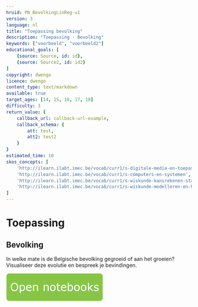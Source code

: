 ```yaml
---
hruid: PN_BevolkingLinReg-v1
version: 3
language: nl
title: "Toepassing bevolking"
description: "Toepassing - Bevolking"
keywords: ["voorbeeld", "voorbeeld2"]
educational_goals: [
    {source: Source, id: id}, 
    {source: Source2, id: id2}
]
copyright: dwengo
licence: dwengo
content_type: text/markdown
available: true
target_ages: [14, 15, 16, 17, 18]
difficulty: 3
return_value: {
    callback_url: callback-url-example,
    callback_schema: {
        att: test,
        att2: test2
    }
}
estimated_time: 10
skos_concepts: [
    'http://ilearn.ilabt.imec.be/vocab/curr1/s-digitale-media-en-toepassingen', 
    'http://ilearn.ilabt.imec.be/vocab/curr1/s-computers-en-systemen', 
    'http://ilearn.ilabt.imec.be/vocab/curr1/s-wiskunde-kansrekenen-statistiek',
    'http://ilearn.ilabt.imec.be/vocab/curr1/s-wiskunde-modelleren-en-heuristiek'
]
---
```


# Toepassing
## Bevolking
In welke mate is de Belgische bevolking gegroeid of aan het groeien? Visualiseer deze evolutie en bespreek je bevindingen.

[![](embed/Knop.png "Knop")](https://kiks.ilabt.imec.be/jupyterhub/?id=0312 "Notebooks Oefenen met Data")

